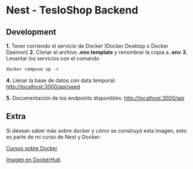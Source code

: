 # Nest - TesloShop Backend

## Development

**1.** Tener corriendo el servicio de Docker (Docker Desktop o Docker Daemon)
**2.** Clonar el archivo **.env.template** y renombrar la copia a **.env**
**3.** Levantar los servicios con el comando

```bash
docker compose up -d
```

**4.** Llenar la base de datos con data temporal: <http://localhost:3000/api/seed>

**5.** Documentación de los endpoints disponibles: <http://localhost:3000/api>

## Extra

Si desean saber más sobre docker y cómo se construyó esta imagen, esto es parte de mi curso de Nest y Docker:

[Cursos sobre Docker](https://fernando-herrera.com/courses?q=docker)

[Imagen en DockerHub](https://hub.docker.com/repository/docker/klerith/flutter-backend-teslo-shop/general)
